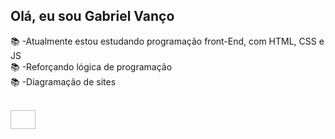 ## Olá, eu sou Gabriel Vanço

📚 -Atualmente estou estudando programação front-End, com HTML, CSS e JS<br>
📚 -Reforçando lógica de programação <br>
📚 -Diagramação de sites<br>

<div style= "display: inline_block"><br>
<img align="center" height="30" width="40" src"https://cdn.jsdelivr.net/gh/devicons/devicon@latest/devicon.min.css">
